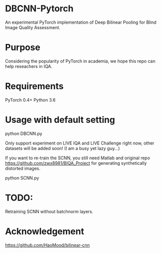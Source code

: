 # DBCNN-Pytorch
An experimental PyTorch implementation of Deep Bilinear Pooling for Blind Image Quality Assessment.

# Purpose
Considering the popularity of PyTorch in academia, we hope this repo can help reseachers in IQA.

# Requirements
PyTorch 0.4+
Python 3.6

# Usage with default setting
python DBCNN.py

Only support experiment on LIVE IQA and LIVE Challenge right now, other datasets will be added soon! (I am a busy yet lazy guy...)

If you want to re-train the SCNN, you still need Matlab and original repo https://github.com/zwx8981/BIQA_Project for generating synthetically distorted images.

python SCNN.py

# TODO:
Retraining SCNN without batchnorm layers.

# Acknowledgement
https://github.com/HaoMood/bilinear-cnn


